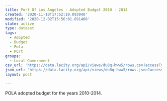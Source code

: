 ```yaml
---
title: Port Of Los Angeles - Adopted Budget 2010 - 2014
created: '2020-11-10T17:52:19.093040'
modified: '2020-12-02T15:56:01.691468'
state: active
type: dataset
tags:
  - Adopted
  - Budget
  - Pola
  - Port
groups:
  - Local Government
csv_url: 'https://data.lacity.org/api/views/du8q-hww5/rows.csv?accessType=DOWNLOAD'
json_url: 'https://data.lacity.org/api/views/du8q-hww5/rows.json?accessType=DOWNLOAD'
layout: post

---
```

POLA adopted budget for the years 2010-2014.
